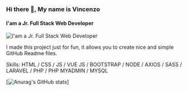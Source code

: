 



### Hi there 👋, My name is Vincenzo
#### I'am a Jr. Full Stack Web Developer
![I'am a Jr. Full Stack Web Developer](https://media.licdn.com/dms/image/D4D16AQFParsn_hp4XA/profile-displaybackgroundimage-shrink_350_1400/0/1677237637146?e=1683158400&v=beta&t=bu2gmO_aUeb4nPi1KZBP90LQ161irTrFcZ9FEFSS9Ow)

I made this project just for fun, it allows you to create nice and simple GitHub Readme files.

Skills: HTML / CSS / JS / VUE JS / BOOTSTRAP / NODE / AXIOS / SASS / LARAVEL / PHP / PHP MYADMIN / MYSQL  

[![Anurag's GitHub stats](https://github-readme-stats.vercel.app/api?username=volxdarktv)]





